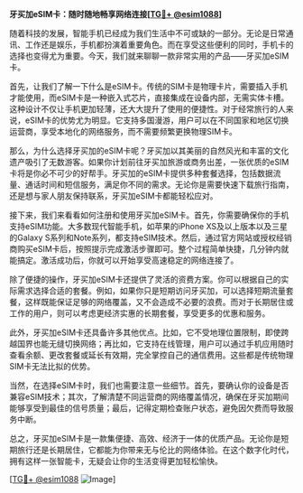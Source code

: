 **牙买加eSIM卡：随时随地畅享网络连接[[TG💪+ @esim1088](https://t.me/s/esim1088)]**

随着科技的发展，智能手机已经成为我们生活中不可或缺的一部分。无论是日常通讯、工作还是娱乐，手机都扮演着重要角色。而在享受这些便利的同时，手机卡的选择也变得尤为重要。今天，我们就来聊聊一款非常实用的产品——牙买加eSIM卡。

首先，让我们了解一下什么是eSIM卡。传统的SIM卡是物理卡片，需要插入手机才能使用，而eSIM卡是一种嵌入式芯片，直接集成在设备内部，无需实体卡槽。这种设计不仅让手机更加轻薄，还大大提升了使用的便捷性。对于经常旅行的人来说，eSIM卡的优势尤为明显。它支持多国漫游，用户可以在不同国家和地区切换运营商，享受本地化的网络服务，而不需要频繁更换物理SIM卡。

那么，为什么选择牙买加的eSIM卡呢？牙买加以其美丽的自然风光和丰富的文化遗产吸引了无数游客。如果你计划前往牙买加旅游或商务出差，一张优质的eSIM卡将是你必不可少的好帮手。牙买加的eSIM卡提供多种套餐选择，包括数据流量、通话时间和短信服务，满足你不同的需求。无论你是需要快速下载旅行指南，还是想与家人朋友保持联系，牙买加eSIM卡都能轻松应对。

接下来，我们来看看如何注册和使用牙买加eSIM卡。首先，你需要确保你的手机支持eSIM功能。大多数现代智能手机，如苹果的iPhone XS及以上版本以及三星的Galaxy S系列和Note系列，都支持eSIM技术。然后，通过官方网站或授权经销商购买eSIM卡后，按照提示完成激活步骤即可。整个过程简单快捷，几分钟内就能搞定。激活成功后，你就可以开始享受高速稳定的网络连接了。

除了便捷的操作，牙买加eSIM卡还提供了灵活的资费方案。你可以根据自己的实际需求选择合适的套餐。例如，如果你只是短期访问牙买加，可以选择短期流量套餐，这样既能保证足够的网络覆盖，又不会造成不必要的浪费。而对于长期居住或工作的用户，则可以考虑更经济实惠的长期套餐，享受更多的优惠和服务。

此外，牙买加eSIM卡还具备许多其他优点。比如，它不受地理位置限制，即使跨越国界也能无缝切换网络；再比如，它支持在线管理，用户可以通过手机应用随时查看余额、更改套餐或延长有效期，完全掌控自己的通信费用。这些都是传统物理SIM卡无法比拟的优势。

当然，在选择eSIM卡时，我们也需要注意一些细节。首先，要确认你的设备是否兼容eSIM技术；其次，了解清楚不同运营商的网络覆盖情况，确保在牙买加期间能够享受到最佳的信号质量；最后，记得定期检查账户状态，避免因欠费而导致服务中断。

总之，牙买加eSIM卡是一款集便捷、高效、经济于一体的优质产品。无论你是短期旅行还是长期居住，它都能为你带来无与伦比的网络体验。在这个数字化时代，拥有这样一张智能卡，无疑会让你的生活变得更加轻松愉快。

[[TG💪+ @esim1088](https://t.me/s/esim1088) ![Image](https://i.postimg.cc/4NQfJmqS/Snipaste-2025-05-13-00-14-12.png)]